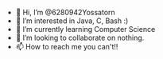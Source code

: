 - 👋 Hi, I’m @6280942Yossatorn
- 👀 I’m interested in Java, C, Bash :)
- 🌱 I’m currently learning Computer Science
- 💞️ I’m looking to collaborate on nothing.
- 📫 How to reach me you can't!!

<!---
6280942Yossatorn/6280942Yossatorn is a ✨ special ✨ repository because its `README.md` (this file) appears on your GitHub profile.
You can click the Preview link to take a look at your changes.
--->
